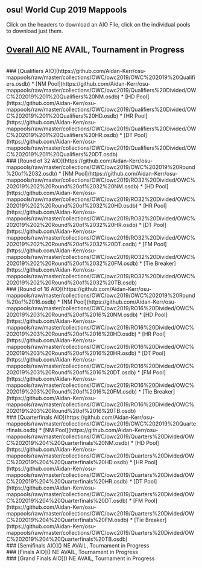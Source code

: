 ## osu! World Cup 2019 Mappools
Click on the headers to download an AIO File, click on the individual pools to download just them.

## [Overall AIO]() NE AVAIL, Tournament in Progress
<br>
### [Qualifiers AIO](https://github.com/Aidan-Kerr/osu-mappools/raw/master/collections/OWC/owc2019/OWC%202019%20Qualifiers.osdb)
  * [NM Pool](https://github.com/Aidan-Kerr/osu-mappools/raw/master/collections/OWC/owc2019/Qualifiers%20Divided/OWC%202019%201%20Qualifiers%20NM.osdb)
  * [HD Pool](https://github.com/Aidan-Kerr/osu-mappools/raw/master/collections/OWC/owc2019/Qualifiers%20Divided/OWC%202019%201%20Qualifiers%20HD.osdb)
  * [HR Pool](https://github.com/Aidan-Kerr/osu-mappools/raw/master/collections/OWC/owc2019/Qualifiers%20Divided/OWC%202019%201%20Qualifiers%20HR.osdb)
  * [DT Pool](https://github.com/Aidan-Kerr/osu-mappools/raw/master/collections/OWC/owc2019/Qualifiers%20Divided/OWC%202019%201%20Qualifiers%20DT.osdb)
<br>
### [Round of 32 AIO](https://github.com/Aidan-Kerr/osu-mappools/raw/master/collections/OWC/owc2019/OWC%202019%20Round%20of%2032.osdb)
  * [NM Pool](https://github.com/Aidan-Kerr/osu-mappools/raw/master/collections/OWC/owc2019/RO32%20Divided/OWC%202019%202%20Round%20of%2032%20NM.osdb)
  * [HD Pool](https://github.com/Aidan-Kerr/osu-mappools/raw/master/collections/OWC/owc2019/RO32%20Divided/OWC%202019%202%20Round%20of%2032%20HD.osdb)
  * [HR Pool](https://github.com/Aidan-Kerr/osu-mappools/raw/master/collections/OWC/owc2019/RO32%20Divided/OWC%202019%202%20Round%20of%2032%20HR.osdb)
  * [DT Pool](https://github.com/Aidan-Kerr/osu-mappools/raw/master/collections/OWC/owc2019/RO32%20Divided/OWC%202019%202%20Round%20of%2032%20DT.osdb)
  * [FM Pool](https://github.com/Aidan-Kerr/osu-mappools/raw/master/collections/OWC/owc2019/RO32%20Divided/OWC%202019%202%20Round%20of%2032%20FM.osdb)
  * [Tie Breaker](https://github.com/Aidan-Kerr/osu-mappools/raw/master/collections/OWC/owc2019/RO32%20Divided/OWC%202019%202%20Round%20of%2032%20TB.osdb)
<br>
### [Round of 16 AIO](https://github.com/Aidan-Kerr/osu-mappools/raw/master/collections/OWC/owc2019/OWC%202019%20Round%20of%2016.osdb)
  * [NM Pool](https://github.com/Aidan-Kerr/osu-mappools/raw/master/collections/OWC/owc2019/RO16%20Divided/OWC%202019%203%20Round%20of%2016%20NM.osdb)
  * [HD Pool](https://github.com/Aidan-Kerr/osu-mappools/raw/master/collections/OWC/owc2019/RO16%20Divided/OWC%202019%203%20Round%20of%2016%20HD.osdb)
  * [HR Pool](https://github.com/Aidan-Kerr/osu-mappools/raw/master/collections/OWC/owc2019/RO16%20Divided/OWC%202019%203%20Round%20of%2016%20HR.osdb)
  * [DT Pool](https://github.com/Aidan-Kerr/osu-mappools/raw/master/collections/OWC/owc2019/RO16%20Divided/OWC%202019%203%20Round%20of%2016%20DT.osdb)
  * [FM Pool](https://github.com/Aidan-Kerr/osu-mappools/raw/master/collections/OWC/owc2019/RO16%20Divided/OWC%202019%203%20Round%20of%2016%20FM.osdb)
  * [Tie Breaker](https://github.com/Aidan-Kerr/osu-mappools/raw/master/collections/OWC/owc2019/RO16%20Divided/OWC%202019%203%20Round%20of%2016%20TB.osdb)
  <br>  
### [Quarterfinals AIO](https://github.com/Aidan-Kerr/osu-mappools/raw/master/collections/OWC/owc2019/OWC%202019%20Quarterfinals.osdb)
  * [NM Pool](https://github.com/Aidan-Kerr/osu-mappools/raw/master/collections/OWC/owc2019/Quarters%20Divided/OWC%202019%204%20Quarterfinals%20NM.osdb)
  * [HD Pool](https://github.com/Aidan-Kerr/osu-mappools/raw/master/collections/OWC/owc2019/Quarters%20Divided/OWC%202019%204%20Quarterfinals%20HD.osdb)
  * [HR Pool](https://github.com/Aidan-Kerr/osu-mappools/raw/master/collections/OWC/owc2019/Quarters%20Divided/OWC%202019%204%20Quarterfinals%20HR.osdb)
  * [DT Pool](https://github.com/Aidan-Kerr/osu-mappools/raw/master/collections/OWC/owc2019/Quarters%20Divided/OWC%202019%204%20Quarterfinals%20DT.osdb)
  * [FM Pool](https://github.com/Aidan-Kerr/osu-mappools/raw/master/collections/OWC/owc2019/Quarters%20Divided/OWC%202019%204%20Quarterfinals%20FM.osdb)
  * [Tie Breaker](https://github.com/Aidan-Kerr/osu-mappools/raw/master/collections/OWC/owc2019/Quarters%20Divided/OWC%202019%204%20Quarterfinals%20TB.osdb)
<br>  
### [Semifinals AIO]() NE AVAIL, Tournament in Progress
<br>
### [Finals AIO]() NE AVAIL, Tournament in Progress
<br>
### [Grand Finals AIO]() NE AVAIL, Tournament in Progress

